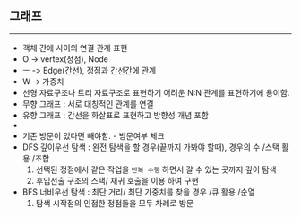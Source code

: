 ## 그래프
---
- 객체 간에 사이의 연결 관계 표현
- O -> vertex(정점), Node
- ㅡ -> Edge(간선), 정점과 간선간에 관계
- W -> 가중치
- 선형 자료구조나 트리 자료구조로 표현하기 어려운 N:N 관계를 표현하기에 용이함.
- 무향 그래프 : 서로 대칭적인 관계를 연결
- 유향 그래프 : 간선을 화살표로 표현하고 방향성 개념 포함
- 
- 기존 방문이 있다면 빼야함. - 방문여부 체크
- DFS 깊이우선 탐색 : 완전 탐색을 할 경우(끝까지 가봐야 할때), 경우의 수 /스택 활용 /조합
  1. 선택된 정점에서 같은 작업을 `반복 수행` 하면서 갈 수 있는 곳까지 깊이 탐색
  2. 후입선출 구조의 스택/ 재귀 호출을 이용 하여 구현
- BFS 너비우선 탐색 : 최단 거리/ 최단 가중치를 찾을 경우 /큐 활용 /순열
  1. 탐색 시작점의 인접한 정점들을 모두 차례로 방문
